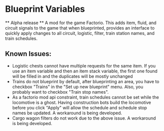 # Blueprint Variables
** Alpha release **
A mod for the game Factorio.
This adds item, fluid, and circuit signals to the game that when blueprinted, provides an interface to quickly apply changes to all circuit, logistic, filter, train station names, and train schedules.

## Known Issues:
- Logistic chests cannot have multiple requests for the same item.  If you use an item variable and then an item stack variable, the first one found will be filled in and the duplicates will be mostly unchanged
- Trains do not blueprint by default, after blueprinting an area, you have to checkbox "Trains" in the "Set up new blueprint" menu.  Also, you probably want to checkbox "Train stop names".
- As a factorio mod api constraint, train schedules cannot be set while the locomotive is a ghost.  Having construction bots build the locomotive before you click "Apply" will allow the schedule and schedule stop names be updated.  A workaround is being developed.
- Cargo wagon filters do not work due to the above issue.  A workaround is being developed.